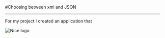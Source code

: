 #Choosing between xml and JSON
<hr/>

For my project I created an application that 

![Nice logo](http://192.241.236.35/wp-content/uploads/2013/09/thoughtbot-logo.jpg)


